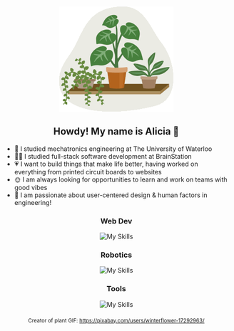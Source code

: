 <div align="center">

<img src="./plants.gif" alt="waving plant gif">

## Howdy! My name is Alicia 👋

</div>

- 🤖 I studied mechatronics engineering at The University of Waterloo
- 👩‍💻 I studied full-stack software development at BrainStation
- 💗 I want to build things that make life better, having worked on everything from printed circuit boards to websites
- 🌞 I am always looking for opportunities to learn and work on teams with good vibes
- 🧠 I am passionate about user-centered design & human factors in engineering!

<div align="center">

### Web Dev

![My Skills](https://go-skill-icons.vercel.app/api/icons?i=js,html,css,scss,react,mysql,express,nodejs,npm,vite,postman)

### Robotics

![My Skills](https://go-skill-icons.vercel.app/api/icons?i=autocad,c,cpp,matlab,py,java,arduino)

### Tools

![My Skills](https://go-skill-icons.vercel.app/api/icons?i=bitbucket,eclipse,git,github,md,netlify,vercel,vscode)


<sub>Creator of plant GIF: https://pixabay.com/users/winterflower-17292963/</sub>

</div>


